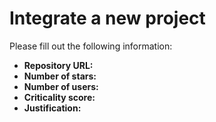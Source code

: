 # Integrate a new project

Please fill out the following information:
* **Repository URL:**
* **Number of stars:**
* **Number of users:**
* **Criticality score:**
* **Justification:**


